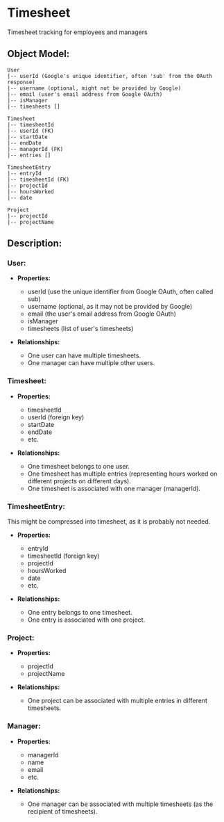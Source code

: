 # Timesheet
Timesheet tracking for employees and managers


## Object Model:

```text
User
|-- userId (Google's unique identifier, often 'sub' from the OAuth response)
|-- username (optional, might not be provided by Google)
|-- email (user's email address from Google OAuth)
|-- isManager
|-- timesheets []

Timesheet
|-- timesheetId
|-- userId (FK)
|-- startDate
|-- endDate
|-- managerId (FK)
|-- entries []

TimesheetEntry
|-- entryId
|-- timesheetId (FK)
|-- projectId
|-- hoursWorked
|-- date

Project
|-- projectId
|-- projectName
```

## Description:

### User:
- **Properties:** 
    - userId (use the unique identifier from Google OAuth, often called sub)
    - username (optional, as it may not be provided by Google)
    - email (the user's email address from Google OAuth)
    - isManager
    - timesheets (list of user's timesheets)

- **Relationships:**
    - One user can have multiple timesheets.
    - One manager can have multiple other users.

### Timesheet:
- **Properties:** 
    - timesheetId
    - userId (foreign key)
    - startDate
    - endDate
    - etc.

- **Relationships:**
    - One timesheet belongs to one user.
    - One timesheet has multiple entries (representing hours worked on different projects on different days).
    - One timesheet is associated with one manager (managerId).

### TimesheetEntry:
This might be compressed into timesheet, as it is probably not needed.
- **Properties:**
    - entryId
    - timesheetId (foreign key)
    - projectId
    - hoursWorked
    - date
    - etc.

- **Relationships:**
    - One entry belongs to one timesheet.
    - One entry is associated with one project.  

### Project:
- **Properties:**
    - projectId
    - projectName

- **Relationships:**
    - One project can be associated with multiple entries in different timesheets.

### Manager:
- **Properties:**
    - managerId
    - name
    - email
    - etc.

- **Relationships:**
    - One manager can be associated with multiple timesheets (as the recipient of timesheets).


